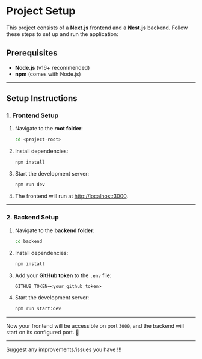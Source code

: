 # Project Setup

This project consists of a **Next.js** frontend and a **Nest.js** backend. Follow these steps to set up and run the application:

## Prerequisites
- **Node.js** (v16+ recommended)
- **npm** (comes with Node.js)

---

## Setup Instructions

### 1. Frontend Setup
1. Navigate to the **root folder**:
   ```bash
   cd <project-root>
   ```
2. Install dependencies:
   ```bash
   npm install
   ```
3. Start the development server:
   ```bash
   npm run dev
   ```
4. The frontend will run at [http://localhost:3000](http://localhost:3000).

---

### 2. Backend Setup
1. Navigate to the **backend folder**:
   ```bash
   cd backend
   ```
2. Install dependencies:
   ```bash
   npm install
   ```
3. Add your **GitHub token** to the `.env` file:
   ```env
   GITHUB_TOKEN=<your_github_token>
   ```
4. Start the development server:
   ```bash
   npm run start:dev
   ```

---

Now your frontend will be accessible on port `3000`, and the backend will start on its configured port. 🎉

--- 
Suggest any improvements/issues you have !!!
